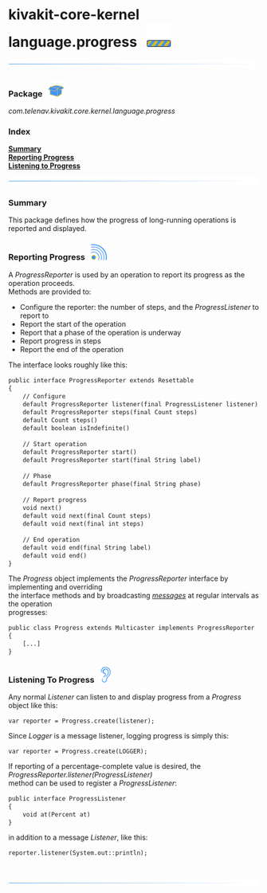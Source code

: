 # kivakit-core-kernel language.progress &nbsp; ![](../../../documentation/images/progress-48.png)

![](../documentation/images/horizontal-line.png)

### Package &nbsp; ![](../../../documentation/images/box-32.png)

*com.telenav.kivakit.core.kernel.language.progress*

### Index

[**Summary**](#summary)  
[**Reporting Progress**](#reporting-progress)  
[**Listening to Progress**](#listening-to-progress)

![](../documentation/images/horizontal-line.png)

### Summary <a name="summary"></a>

This package defines how the progress of long-running operations is reported and displayed.

### Reporting Progress <a name="reporting-progress"></a> &nbsp;  ![](../../../documentation/images/sonar-32.png)

A *ProgressReporter* is used by an operation to report its progress as the operation proceeds.  
Methods are provided to:

* Configure the reporter: the number of steps, and the *ProgressListener* to report to
* Report the start of the operation
* Report that a phase of the operation is underway
* Report progress in steps
* Report the end of the operation

The interface looks roughly like this:

    public interface ProgressReporter extends Resettable
    {
        // Configure
        default ProgressReporter listener(final ProgressListener listener)
        default ProgressReporter steps(final Count steps)
        default Count steps()
        default boolean isIndefinite()

        // Start operation
        default ProgressReporter start()
        default ProgressReporter start(final String label)

        // Phase
        default ProgressReporter phase(final String phase)

        // Report progress
        void next()
        default void next(final Count steps)
        default void next(final int steps)

        // End operation
        default void end(final String label)
        default void end()
    }

The *Progress* object implements the *ProgressReporter* interface by implementing and overriding  
the interface methods and by broadcasting [*messages*](messaging.md) at regular intervals as the operation   
progresses:

    public class Progress extends Multicaster implements ProgressReporter
    {
        [...]
    }

### Listening To Progress <a name="listening-to-progress"></a>  &nbsp;  ![](../../../documentation/images/ear-32.png)

Any normal *Listener* can listen to and display progress from a *Progress* object like this:

    var reporter = Progress.create(listener);

Since *Logger* is a message listener, logging progress is simply this:

    var reporter = Progress.create(LOGGER); 

If reporting of a percentage-complete value is desired, the *ProgressReporter.listener(ProgressListener)*  
method can be used to register a *ProgressListener*:

    public interface ProgressListener
    {
        void at(Percent at)
    }

in addition to a message *Listener*, like this:

    reporter.listener(System.out::println);

<br/>

![](../documentation/images/horizontal-line.png)
